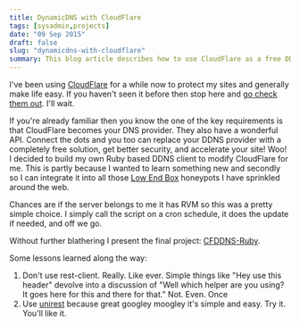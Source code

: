 ```yaml
---
title: DynamicDNS with CloudFlare
tags: [sysadmin,projects]
date: "09 Sep 2015"
draft: false
slug: "dynamicdns-with-cloudflare"
summary: This blog article describes how to use CloudFlare as a free DDNS provider. The author created a Ruby based DDNS client to modify CloudFlare. The client is called CFDDNS-Ruby and is available on GitHub. The author shares some lessons learned while creating the client, such as not using rest-client and using unirest instead.
---
```


I've been using [CloudFlare](www.cloudflare.com) for a while now to protect my sites and generally make life easy. If you haven't seen it before then stop here and [go check them out](https://www.cloudflare.com). I'll wait.

If you're already familiar then you know the one of the key requirements is that CloudFlare becomes your DNS provider. They also have a wonderful API. Connect the dots and you too can replace your DDNS provider with a completely free solution, get better security, and accelerate your site! Woo! I decided to build my own Ruby based DDNS client to modify CloudFlare for me. This is partly because I wanted to learn something new and secondly so I can integrate it into all those [Low End Box](http://lowendbox.com/) honeypots I have sprinkled around the web.

Chances are if the server belongs to me it has RVM so this was a pretty simple choice. I simply call the script on a cron schedule, it does the update if needed, and off we go.

Without further blathering I present the final project: [CFDDNS-Ruby](https://github.com/brooksgarrett/cfddns-ruby).

Some lessons learned along the way:

1. Don't use rest-client. Really. Like ever. Simple things like "Hey use this header" devolve into a discussion of "Well which helper are you using? It goes here for this and there for that." Not. Even. Once
2. Use [unirest](http://unirest.io/ruby.html) because great googley moogley it's simple and easy. Try it. You'll like it.